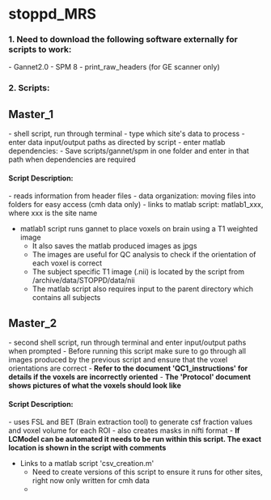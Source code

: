 # stoppd_MRS

<h3>1. Need to download the following software externally for scripts to work:</h3>
- Gannet2.0
- SPM 8
- print_raw_headers (for GE scanner only)

<h3>2. Scripts:</h3>

<h2>Master_1</h2>
- shell script, run through terminal
- type which site's data to process
- enter data input/output paths as directed by script
- enter matlab dependencies:
	- Save scripts/gannet/spm in one folder and enter in that path when dependencies are required

<h4> Script Description: </h4>
- reads information from header files 
- data organization: moving files into folders for easy access (cmh data only)
- links to matlab script: matlab1_xxx, where xxx is the site name

- matlab1 script runs gannet to place voxels on brain using a T1 weighted image
	- It also saves the matlab produced images as jpgs
	- The images are useful for QC analysis to check if the orientation of each voxel is correct
	- The subject specific T1 image (.nii) is located by the script from /archive/data/STOPPD/data/nii
	- The matlab script also requires input to the parent directory which contains all subjects

<h2>Master_2</h2>
- second shell script, run through terminal and enter input/output paths when prompted
- Before running this script make sure to go through all images produced by the previous 
  script and ensure that the voxel orientations are correct	
- <strong>Refer to the document 'QC1_instructions' for details if the voxels are incorrectly oriented</strong>
- <b>The 'Protocol' document shows pictures of what the voxels should look like</b>

<h4> Script Description: </h4>
- uses FSL and BET (Brain extraction tool) to generate csf fraction values and voxel volume for each ROI
- also creates masks in nifti format
- <b>If LCModel can be automated it needs to be run within this script. The exact location is shown in the script with comments</b>

- Links to a matlab script 'csv_creation.m'
	- Need to create versions of this script to ensure it runs for other sites, right now only written for cmh data
	- 
